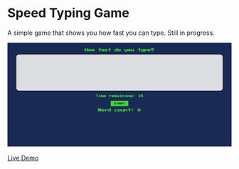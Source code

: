 # Speed Typing Game

A simple game that shows you how fast you can type.
Still in progress.

![Speed Typing Game](https://github.com/ddamlapinar/speed-typing-game/blob/main/speedtypinggame.gif)

[Live Demo](https://speedtypinggamedemo.netlify.app/)
